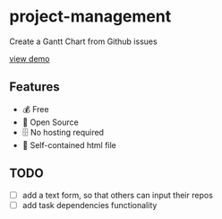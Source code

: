 # project-management

Create a Gantt Chart from Github issues

[view demo]

[view demo]: https://forward-lang.github.io/project-management/

## Features

- 💰 Free
- 📖 Open Source
- 🗄️ No hosting required
- 🐣 Self-contained html file

## TODO

- [ ] add a text form, so that others can input their repos
- [ ] add task dependencies functionality
